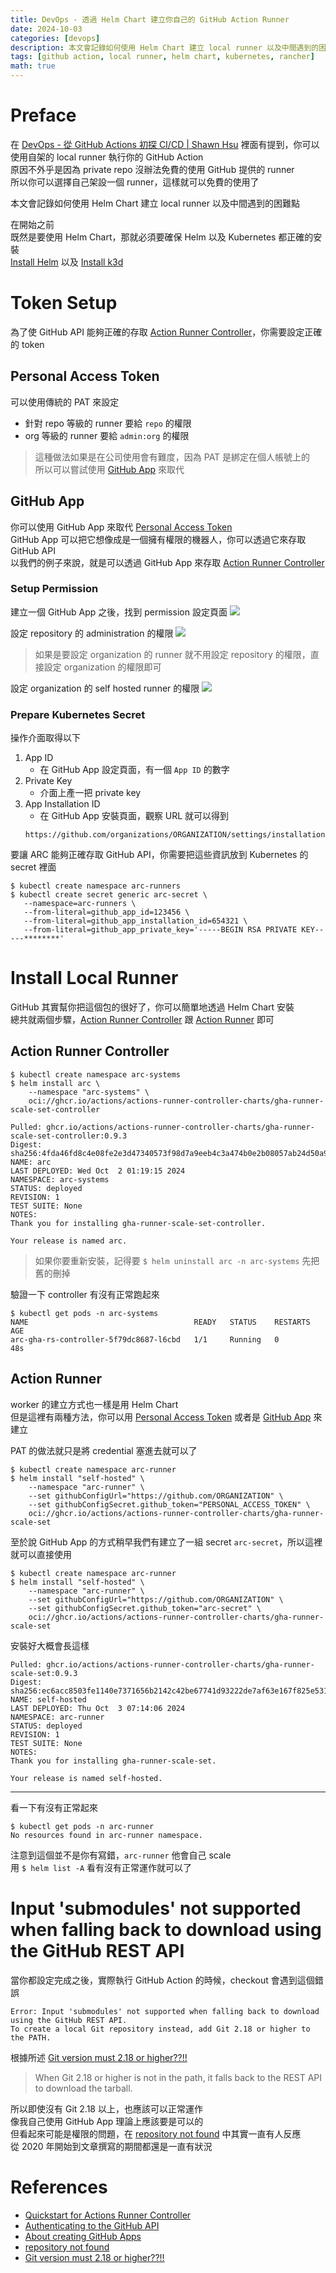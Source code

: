 ```yaml
---
title: DevOps - 透過 Helm Chart 建立你自己的 GitHub Action Runner
date: 2024-10-03
categories: [devops]
description: 本文會記錄如何使用 Helm Chart 建立 local runner 以及中間遇到的困難點
tags: [github action, local runner, helm chart, kubernetes, rancher]
math: true
---
```


# Preface
在 [DevOps - 從 GitHub Actions 初探 CI/CD \| Shawn Hsu](../../devops/devops-github-action) 裡面有提到，你可以使用自架的 local runner 執行你的 GitHub Action\
原因不外乎是因為 private repo 沒辦法免費的使用 GitHub 提供的 runner\
所以你可以選擇自己架設一個 runner，這樣就可以免費的使用了

本文會記錄如何使用 Helm Chart 建立 local runner 以及中間遇到的困難點

在開始之前\
既然是要使用 Helm Chart，那就必須要確保 Helm 以及 Kubernetes 都正確的安裝\
[Install Helm](https://helm.sh/docs/intro/install/) 以及 [Install k3d](https://k3d.io/v5.7.4/#installation)

# Token Setup
為了使 GitHub API 能夠正確的存取 [Action Runner Controller](#action-runner-controller)，你需要設定正確的 token

## Personal Access Token
可以使用傳統的 PAT 來設定

+ 針對 repo 等級的 runner 要給 `repo` 的權限
+ org 等級的 runner 要給 `admin:org` 的權限

> 這種做法如果是在公司使用會有難度，因為 PAT 是綁定在個人帳號上的\
> 所以可以嘗試使用 [GitHub App](#github-app) 來取代

## GitHub App
你可以使用 GitHub App 來取代 [Personal Access Token](#personal-access-token)\
GitHub App 可以把它想像成是一個擁有權限的機器人，你可以透過它來存取 GitHub API\
以我們的例子來說，就是可以透過 GitHub App 來存取 [Action Runner Controller](#action-runner-controller)

### Setup Permission
建立一個 GitHub App 之後，找到 permission 設定頁面
![](/assets/img/posts/runner-permission.png)

設定 repository 的 administration 的權限
![](/assets/img/posts/runner-repo.png)

> 如果是要設定 organization 的 runner 就不用設定 repository 的權限，直接設定 organization 的權限即可

設定 organization 的 self hosted runner 的權限
![](/assets/img/posts/runner-org.png)

### Prepare Kubernetes Secret
操作介面取得以下
1. App ID
    + 在 GitHub App 設定頁面，有一個 `App ID` 的數字
2. Private Key
    + 介面上產一把 private key
3. App Installation ID
    + 在 GitHub App 安裝頁面，觀察 URL 就可以得到
    ```
    https://github.com/organizations/ORGANIZATION/settings/installations/INSTALLATION_ID
    ```

要讓 ARC 能夠正確存取 GitHub API，你需要把這些資訊放到 Kubernetes 的 secret 裡面

```shell
$ kubectl create namespace arc-runners
$ kubectl create secret generic arc-secret \
   --namespace=arc-runners \
   --from-literal=github_app_id=123456 \
   --from-literal=github_app_installation_id=654321 \
   --from-literal=github_app_private_key='-----BEGIN RSA PRIVATE KEY-----********'
```

# Install Local Runner
GitHub 其實幫你把這個包的很好了，你可以簡單地透過 Helm Chart 安裝\
總共就兩個步驟，[Action Runner Controller](#action-runner-controller) 跟 [Action Runner](#action-runner) 即可

## Action Runner Controller
```shell
$ kubectl create namespace arc-systems
$ helm install arc \
    --namespace "arc-systems" \
    oci://ghcr.io/actions/actions-runner-controller-charts/gha-runner-scale-set-controller

Pulled: ghcr.io/actions/actions-runner-controller-charts/gha-runner-scale-set-controller:0.9.3
Digest: sha256:4fda46fd8c4e08fe2e3d47340573f98d7a9eeb4c3a474b0e2b08057ab24d50a9
NAME: arc
LAST DEPLOYED: Wed Oct  2 01:19:15 2024
NAMESPACE: arc-systems
STATUS: deployed
REVISION: 1
TEST SUITE: None
NOTES:
Thank you for installing gha-runner-scale-set-controller.

Your release is named arc.
```

> 如果你要重新安裝，記得要 `$ helm uninstall arc -n arc-systems` 先把舊的刪掉

驗證一下 controller 有沒有正常跑起來
```shell
$ kubectl get pods -n arc-systems
NAME                                     READY   STATUS    RESTARTS   AGE
arc-gha-rs-controller-5f79dc8687-l6cbd   1/1     Running   0          48s
```

## Action Runner
worker 的建立方式也一樣是用 Helm Chart\
但是這裡有兩種方法，你可以用 [Personal Access Token](#personal-access-token) 或者是 [GitHub App](#github-app) 來建立

PAT 的做法就只是將 credential 塞進去就可以了
```shell
$ kubectl create namespace arc-runner
$ helm install "self-hosted" \
    --namespace "arc-runner" \
    --set githubConfigUrl="https://github.com/ORGANIZATION" \
    --set githubConfigSecret.github_token="PERSONAL_ACCESS_TOKEN" \
    oci://ghcr.io/actions/actions-runner-controller-charts/gha-runner-scale-set
```

至於說 GitHub App 的方式稍早我們有建立了一組 secret `arc-secret`，所以這裡就可以直接使用
```shell
$ kubectl create namespace arc-runner
$ helm install "self-hosted" \
    --namespace "arc-runner" \
    --set githubConfigUrl="https://github.com/ORGANIZATION" \
    --set githubConfigSecret.github_token="arc-secret" \
    oci://ghcr.io/actions/actions-runner-controller-charts/gha-runner-scale-set
```

安裝好大概會長這樣
```
Pulled: ghcr.io/actions/actions-runner-controller-charts/gha-runner-scale-set:0.9.3
Digest: sha256:ec6acc8503fe1140e7371656b2142c42be67741d93222de7af63e167f825e531
NAME: self-hosted
LAST DEPLOYED: Thu Oct  3 07:14:06 2024
NAMESPACE: arc-runner
STATUS: deployed
REVISION: 1
TEST SUITE: None
NOTES:
Thank you for installing gha-runner-scale-set.

Your release is named self-hosted.
```

<hr>

看一下有沒有正常起來
```shell
$ kubectl get pods -n arc-runner
No resources found in arc-runner namespace.
```

注意到這個並不是你有寫錯，`arc-runner` 他會自己 scale\
用 `$ helm list -A` 看有沒有正常運作就可以了

# Input 'submodules' not supported when falling back to download using the GitHub REST API
當你都設定完成之後，實際執行 GitHub Action 的時候，checkout 會遇到這個錯誤
```
Error: Input 'submodules' not supported when falling back to download using the GitHub REST API. 
To create a local Git repository instead, add Git 2.18 or higher to the PATH.
```

根據所述 [Git version must 2.18 or higher??!!](https://github.com/actions/checkout/issues/255)

> When Git 2.18 or higher is not in the path, it falls back to the REST API to download the tarball.

所以即使沒有 Git 2.18 以上，也應該可以正常運作\
像我自己使用 GitHub App 理論上應該要是可以的\
但看起來可能是權限的問題，在 [repository not found](https://github.com/actions/checkout/issues/254) 中其實一直有人反應\
從 2020 年開始到文章撰寫的期間都還是一直有狀況

# References
+ [Quickstart for Actions Runner Controller](https://docs.github.com/en/actions/hosting-your-own-runners/managing-self-hosted-runners-with-actions-runner-controller/quickstart-for-actions-runner-controller)
+ [Authenticating to the GitHub API](https://docs.github.com/en/actions/hosting-your-own-runners/managing-self-hosted-runners-with-actions-runner-controller/authenticating-to-the-github-api#deploying-using-personal-access-token-classic-authentication)
+ [About creating GitHub Apps](https://docs.github.com/en/apps/creating-github-apps/about-creating-github-apps/about-creating-github-apps)
+ [repository not found](https://github.com/actions/checkout/issues/254)
+ [Git version must 2.18 or higher??!!](https://github.com/actions/checkout/issues/255)
